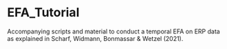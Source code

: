 # EFA_Tutorial
 Accompanying scripts and material to conduct a temporal EFA on ERP data as explained in Scharf, Widmann, Bonmassar & Wetzel (2021).
